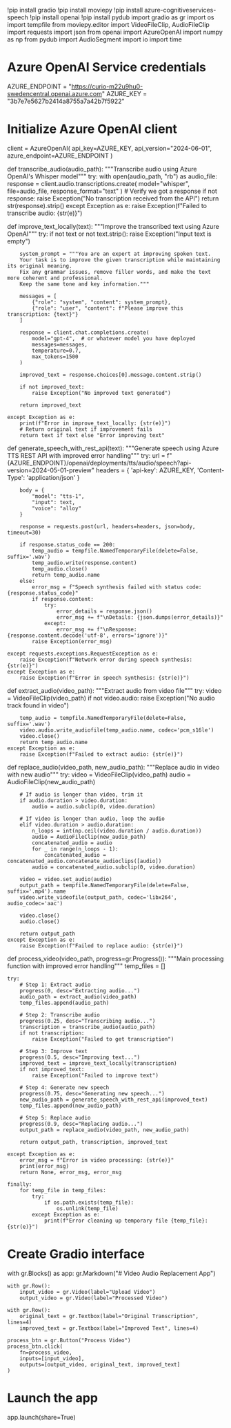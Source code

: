 !pip install gradio
!pip install moviepy
!pip install azure-cognitiveservices-speech
!pip install openai
!pip install pydub
import gradio as gr
import os
import tempfile
from moviepy.editor import VideoFileClip, AudioFileClip
import requests
import json
from openai import AzureOpenAI
import numpy as np
from pydub import AudioSegment
import io
import time

# Azure OpenAI Service credentials
AZURE_ENDPOINT = "https://curio-m22u9hu0-swedencentral.openai.azure.com"
AZURE_KEY = "3b7e7e5627b2414a8755a7a42b7f5922"

# Initialize Azure OpenAI client
client = AzureOpenAI(
    api_key=AZURE_KEY,
    api_version="2024-06-01",
    azure_endpoint=AZURE_ENDPOINT
)

def transcribe_audio(audio_path):
    """Transcribe audio using Azure OpenAI's Whisper model"""
    try:
        with open(audio_path, "rb") as audio_file:
            response = client.audio.transcriptions.create(
                model="whisper",
                file=audio_file,
                response_format="text"
            )
            # Verify we got a response
            if not response:
                raise Exception("No transcription received from the API")
            return str(response).strip()
    except Exception as e:
        raise Exception(f"Failed to transcribe audio: {str(e)}")

def improve_text_locally(text):
    """Improve the transcribed text using Azure OpenAI"""
    try:
        if not text or not text.strip():
            raise Exception("Input text is empty")

        system_prompt = """You are an expert at improving spoken text.
        Your task is to improve the given transcription while maintaining its original meaning.
        Fix any grammar issues, remove filler words, and make the text more coherent and professional.
        Keep the same tone and key information."""

        messages = [
            {"role": "system", "content": system_prompt},
            {"role": "user", "content": f"Please improve this transcription: {text}"}
        ]

        response = client.chat.completions.create(
            model="gpt-4",  # or whatever model you have deployed
            messages=messages,
            temperature=0.7,
            max_tokens=1500
        )

        improved_text = response.choices[0].message.content.strip()

        if not improved_text:
            raise Exception("No improved text generated")

        return improved_text

    except Exception as e:
        print(f"Error in improve_text_locally: {str(e)}")
        # Return original text if improvement fails
        return text if text else "Error improving text"

def generate_speech_with_rest_api(text):
    """Generate speech using Azure TTS REST API with improved error handling"""
    try:
        url = f"{AZURE_ENDPOINT}/openai/deployments/tts/audio/speech?api-version=2024-05-01-preview"
        headers = {
            'api-key': AZURE_KEY,
            'Content-Type': 'application/json'
        }

        body = {
            "model": "tts-1",
            "input": text,
            "voice": "alloy"
        }

        response = requests.post(url, headers=headers, json=body, timeout=30)

        if response.status_code == 200:
            temp_audio = tempfile.NamedTemporaryFile(delete=False, suffix='.wav')
            temp_audio.write(response.content)
            temp_audio.close()
            return temp_audio.name
        else:
            error_msg = f"Speech synthesis failed with status code: {response.status_code}"
            if response.content:
                try:
                    error_details = response.json()
                    error_msg += f"\nDetails: {json.dumps(error_details)}"
                except:
                    error_msg += f"\nResponse: {response.content.decode('utf-8', errors='ignore')}"
            raise Exception(error_msg)

    except requests.exceptions.RequestException as e:
        raise Exception(f"Network error during speech synthesis: {str(e)}")
    except Exception as e:
        raise Exception(f"Error in speech synthesis: {str(e)}")

def extract_audio(video_path):
    """Extract audio from video file"""
    try:
        video = VideoFileClip(video_path)
        if not video.audio:
            raise Exception("No audio track found in video")

        temp_audio = tempfile.NamedTemporaryFile(delete=False, suffix='.wav')
        video.audio.write_audiofile(temp_audio.name, codec='pcm_s16le')
        video.close()
        return temp_audio.name
    except Exception as e:
        raise Exception(f"Failed to extract audio: {str(e)}")

def replace_audio(video_path, new_audio_path):
    """Replace audio in video with new audio"""
    try:
        video = VideoFileClip(video_path)
        audio = AudioFileClip(new_audio_path)

        # If audio is longer than video, trim it
        if audio.duration > video.duration:
            audio = audio.subclip(0, video.duration)

        # If video is longer than audio, loop the audio
        elif video.duration > audio.duration:
            n_loops = int(np.ceil(video.duration / audio.duration))
            audio = AudioFileClip(new_audio_path)
            concatenated_audio = audio
            for _ in range(n_loops - 1):
                concatenated_audio = concatenated_audio.concatenate_audioclips([audio])
            audio = concatenated_audio.subclip(0, video.duration)

        video = video.set_audio(audio)
        output_path = tempfile.NamedTemporaryFile(delete=False, suffix='.mp4').name
        video.write_videofile(output_path, codec='libx264', audio_codec='aac')

        video.close()
        audio.close()

        return output_path
    except Exception as e:
        raise Exception(f"Failed to replace audio: {str(e)}")

def process_video(video_path, progress=gr.Progress()):
    """Main processing function with improved error handling"""
    temp_files = []

    try:
        # Step 1: Extract audio
        progress(0, desc="Extracting audio...")
        audio_path = extract_audio(video_path)
        temp_files.append(audio_path)

        # Step 2: Transcribe audio
        progress(0.25, desc="Transcribing audio...")
        transcription = transcribe_audio(audio_path)
        if not transcription:
            raise Exception("Failed to get transcription")

        # Step 3: Improve text
        progress(0.5, desc="Improving text...")
        improved_text = improve_text_locally(transcription)
        if not improved_text:
            raise Exception("Failed to improve text")

        # Step 4: Generate new speech
        progress(0.75, desc="Generating new speech...")
        new_audio_path = generate_speech_with_rest_api(improved_text)
        temp_files.append(new_audio_path)

        # Step 5: Replace audio
        progress(0.9, desc="Replacing audio...")
        output_path = replace_audio(video_path, new_audio_path)

        return output_path, transcription, improved_text

    except Exception as e:
        error_msg = f"Error in video processing: {str(e)}"
        print(error_msg)
        return None, error_msg, error_msg

    finally:
        for temp_file in temp_files:
            try:
                if os.path.exists(temp_file):
                    os.unlink(temp_file)
            except Exception as e:
                print(f"Error cleaning up temporary file {temp_file}: {str(e)}")

# Create Gradio interface
with gr.Blocks() as app:
    gr.Markdown("# Video Audio Replacement App")

    with gr.Row():
        input_video = gr.Video(label="Upload Video")
        output_video = gr.Video(label="Processed Video")

    with gr.Row():
        original_text = gr.Textbox(label="Original Transcription", lines=4)
        improved_text = gr.Textbox(label="Improved Text", lines=4)

    process_btn = gr.Button("Process Video")
    process_btn.click(
        fn=process_video,
        inputs=[input_video],
        outputs=[output_video, original_text, improved_text]
    )

# Launch the app
app.launch(share=True)
